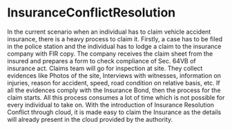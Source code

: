 # InsuranceConflictResolution
In the current scenario when an individual has to claim vehicle accident insurance, there is a heavy process to claim it. Firstly, a case has to be filed in the police station and the individual has to lodge a claim to the insurance company with FIR copy. The company receives the claim sheet from the insured and prepares a form to check compliance of Sec. 64VB of insurance act. Claims team will go for inspection at site. They collect evidences like Photos of the site, Interviews with witnesses, information on injuries, reason for accident, speed, road condition on relative basis, etc. If all the evidences comply with the Insurance Bond, then the process for the claim starts. All this process consumes a lot of time which is not possible for every individual to take on.  With the introduction of Insurance Resolution Conflict through cloud, it is made easy to claim the Insurance as the details will already present in the cloud provided by the authority.
